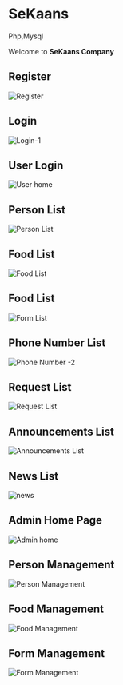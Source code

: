 ﻿# SeKaans 
Php,Mysql


Welcome to **SeKaans Company**

## Register
![Register](https://github.com/kaankaltakkiran/SeKaans/assets/98158194/14623d5c-efc8-461b-963f-3789c20a59a4)
## Login
![Login-1](https://github.com/kaankaltakkiran/SeKaans/assets/98158194/1230d05e-9701-462b-9d0e-1a1353c33781)
## User Login
![User home](https://github.com/kaankaltakkiran/SeKaans/assets/98158194/433a1f5a-88be-4862-bb02-83eeac65dfc7)
## Person List
![Person List](https://github.com/kaankaltakkiran/SeKaans/assets/98158194/870754b5-e8f7-4858-8425-8ea190b705f1)
## Food List
![Food List](https://github.com/kaankaltakkiran/SeKaans/assets/98158194/24497e1c-be96-4aee-9e2d-3e896a672e4a)
## Food List
![Form List](https://github.com/kaankaltakkiran/SeKaans/assets/98158194/5897817a-5835-4d75-9eca-602711923c5e)
## Phone Number List
![Phone Number -2](https://github.com/kaankaltakkiran/SeKaans/assets/98158194/fe26a6a3-8466-46c0-b85e-3796ac50f8ca)
## Request List
![Request List](https://github.com/kaankaltakkiran/SeKaans/assets/98158194/11a34cac-4abd-4960-a935-87d13490caa7)
## Announcements List
![Announcements List](https://github.com/kaankaltakkiran/SeKaans/assets/98158194/fb03e5ce-c329-4131-aab9-281ecc802532)
## News List
![news](https://github.com/kaankaltakkiran/SeKaans/assets/98158194/578cf158-8a1c-484f-9050-5ff6257eb8b1)
## Admin Home Page
![Admin home](https://github.com/kaankaltakkiran/SeKaans/assets/98158194/cd2f5c1c-7501-4906-ad65-0c81a2129b30)
## Person Management
![Person Management](https://github.com/kaankaltakkiran/SeKaans/assets/98158194/51dd5ceb-5426-41a8-a8cd-405e9a1774a0)
## Food Management
![Food Management](https://github.com/kaankaltakkiran/SeKaans/assets/98158194/22901d7c-7c47-4aa3-bf61-e5149dbfa42f)
## Form Management
![Form Management](https://github.com/kaankaltakkiran/SeKaans/assets/98158194/3a3de0c8-b26f-437b-90e7-4839a14ac75d)

